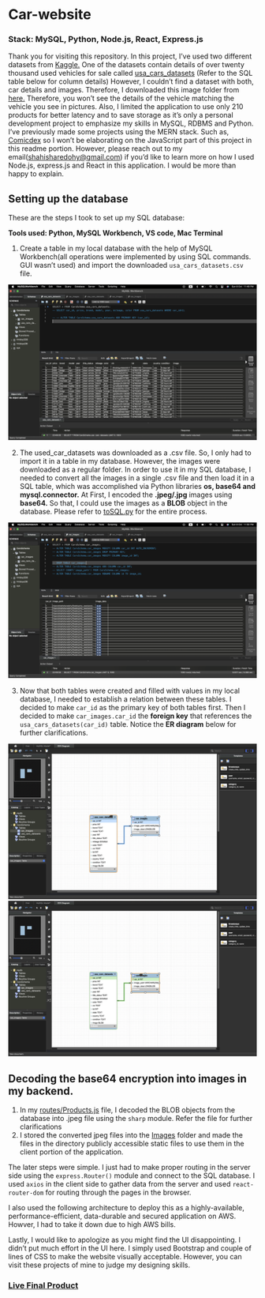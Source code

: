 # Car-website

### **Stack: MySQL, Python, Node.js, React, Express.js**

Thank you for visiting this repository. In this project, I’ve used two different datasets from [Kaggle.](https://www.kaggle.com/) One of the datasets contain details of over twenty thousand used vehicles for sale called [usa_cars_datasets](https://www.kaggle.com/datasets/doaaalsenani/usa-cers-dataset?rvi=1) (Refer to the SQL table below for column details) However, I couldn’t find a dataset with both, car details and images. Therefore, I downloaded this image folder from [here.](https://www.kaggle.com/datasets/prondeau/the-car-connection-picture-dataset?rvi=1) Therefore, you won’t see the details of the vehicle matching the vehicle you see in pictures. Also, I limited the application to use only 210 products for better latency and to save storage as it’s only a personal development project to emphasize my skills in MySQL, RDBMS and Python. I’ve previously made some projects using the MERN stack. Such as, [Comicdex](https://www.youtube.com/watch?v=iDOhSUJ2KJM) so I won’t be elaborating on the JavaScript part of this project in this readme portion. However, please reach out to my email(shahisharedohy@gmail.com) if you’d like to learn more on how I used Node.js, express.js and React in this application. I would be more than happy to explain. 

## Setting up the database

These are the steps I took to set up my SQL database:

**Tools used: Python, MySQL Workbench, VS code, Mac Terminal**

1. Create a table in my local database with the help of MySQL Workbench(all operations were implemented by using SQL commands. GUI wasn’t used) and import the downloaded `usa_cars_datasets.csv` file. 

![usa_cars_datasets](https://github.com/IshaRedohy/Used_Car_Website/blob/main/assets/details.png)

2. The used_car_datasets was downloaded as a .csv file. So, I only had to import it in a table in my database. However, the images were downloaded as a regular folder. In order to use it in my SQL database, I needed to convert all the images in a single .csv file and then load it in a SQL table, which was accomplished via Python libraries **os, base64 and mysql.connector.** At First, I encoded the **.jpeg/.jpg** images using **base64.** So that, I could use the images as a **BLOB** object in the database. Please refer to [toSQL.py](https://github.com/IshaRedohy/Used_Car_Website/blob/main/Transform_images_csv/toSQL.py) for the entire process.

![car_images](https://github.com/IshaRedohy/Used_Car_Website/blob/main/assets/images.png)

3. Now that both tables were created and filled with values in my local database, I needed to establish a relation between these tables. I decided to make `car_id` as the primary key of both tables first. Then I decided to make `car_images.car_id` the **foreign key** that references the `usa_cars_datasets(car_id)` table. Notice the **ER diagram** below for further clarifications.

![Foreign key](https://github.com/IshaRedohy/Used_Car_Website/blob/main/assets/ERD.png) ![Foreign_key](https://github.com/IshaRedohy/Used_Car_Website/blob/main/assets/Foreign.png)

## Decoding the base64 encryption into images in my backend.

1. In my [routes/Products.js](https://github.com/IshaRedohy/Used_Car_Website/blob/main/server/routes/Products.js) file, I decoded the BLOB objects from the database into .jpeg file using the `sharp` module. Refer the file for further clarifications 
2. I stored the converted jpeg files into the [Images](https://github.com/IshaRedohy/Used_Car_Website/tree/main/server/routes/images) folder and made the files in the directory publicly accessible static files to use them in the client portion of the application. 

The later steps were simple. I just had to make proper routing in the server side using the `express.Router()` module and connect to the SQL database. I used `axios` in the client side to gather data from the server and used `react-router-dom` for routing through the pages in the browser. 

I also used the following architecture to deploy this as a highly-available, performance-efficient, data-durable and secured application on AWS. Howver, I had to take it down due to high AWS bills.

Lastly, I would like to apologize as you might find the UI disappointing. I didn’t put much effort in the UI here. I simply used Bootstrap and couple of lines of CSS to make the website visually acceptable. However, you can visit these projects of mine to judge my designing skills. 

### [Live Final Product](https://youtu.be/_7vpBZe8PMc)